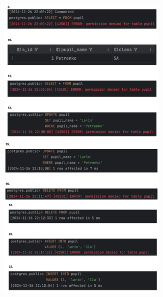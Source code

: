 ![img.png](img-dac-rbac/img.png)
![img_1.png](img-dac-rbac/img_1.png)
![img_2.png](img-dac-rbac/img_2.png)